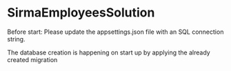 # SirmaEmployeesSolution

Before start:
  Please update the appsettings.json file with an SQL connection string.

The database creation is happening on start up by applying the already created migration
